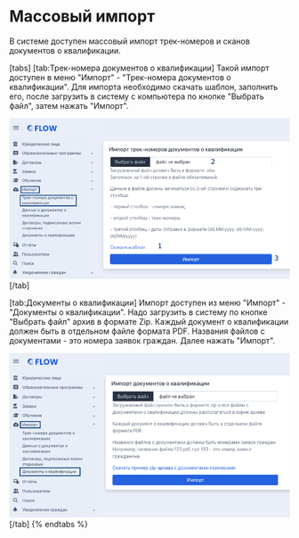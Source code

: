 # Массовый импорт

В системе доступен массовый импорт трек-номеров и сканов документов о квалификации.



[tabs]
[tab:Трек-номера документов о квалификации]
Такой импорт доступен в меню "Импорт" - "Трек-номера документов о квалификации". Для импорта необходимо скачать шаблон, заполнить его, после загрузить в систему с компьютера по кнопке "Выбрать файл", затем нажать "Импорт".

![](<../../.gitbook/assets/image (215).png>)
[/tab]

[tab:Документы о квалификации]
Импорт доступен из меню "Импорт" - "Документы о квалификации". Надо загрузить в систему по кнопке "Выбрать файл" архив в формате Zip. Каждый документ о квалификации должен быть в отдельном файле формата PDF. Названия файлов с документами - это номера заявок граждан. Далее нажать "Импорт".

![](<../../.gitbook/assets/image (214).png>)
[/tab]
{% endtabs %}

